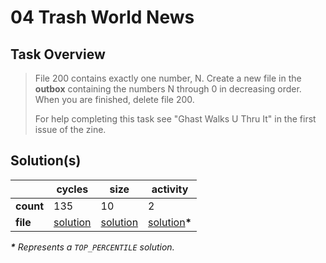 # 04 Trash World News

## Task Overview

> File 200 contains exactly one number, N. Create a new file in the **outbox** containing the numbers N through 0 in decreasing order. When you are finished, delete file 200.
>
> For help completing this task see "Ghast Walks U Thru It" in the first issue of the zine.

## Solution(s)

|           | cycles                    | size                    | activity                          |
| --------- | ------------------------- | ----------------------- | --------------------------------- |
| **count** | 135                       | 10                      | 2                                 |
| **file**  | [solution](cycles/XA.exa) | [solution](size/XA.exa) | [solution](activity/XA.exa)**\*** |

_**\*** Represents a `TOP_PERCENTILE` solution._
